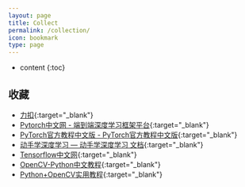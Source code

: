 ```yaml
---
layout: page
title: Collect
permalink: /collection/
icon: bookmark
type: page
---
```


* content
{:toc}

## 收藏

* [力扣](https://leetcode-cn.com/){:target="_blank"}
* [Pytorch中文网 - 端到端深度学习框架平台](https://ptorch.com/){:target="_blank"}
* [PyTorch官方教程中文版 - PyTorch官方教程中文版](http://pytorch.panchuang.net/){:target="_blank"}
* [动手学深度学习 — 动手学深度学习 文档](http://zh.gluon.ai/){:target="_blank"}
* [Tensorflow中文网](https://tensorflow.google.cn/){:target="_blank"}
* [OpenCV-Python中文教程](https://www.kancloud.cn/aollo/aolloopencv#/catalog){:target="_blank"}
* [Python+OpenCV实用教程](http://codec.wang/opencv-python/){:target="_blank"}









